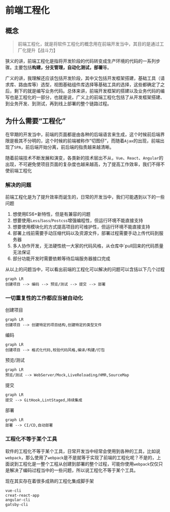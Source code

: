#   前端工程化

## 概念

> 前端工程化，就是将软件工程化的概念用在前端开发当中，其目的是通过工厂化提升【战斗力】

狭义的讲，前端工程化是指将开发阶段的代码转变成生产环境的代码的一系列步骤。主要包括**构建，分支管理，自动化测试，部署**等。

广义的讲，我理解还应该包括开发阶段，其中又包括开发框架搭建，基础工具（请求库、路由库等）选型，视图基础组件库选择等基础工具的选择，这些都确定了之后，剩下的就是编写业务代码。总体来讲，前端开发框架的搭建以及业务代码的编写也是工程化的一部分，也就是说，广义上的前端工程化包括了从开发框架搭建、到业务开发、到测试，再到线上部署的整个链路过程。

## 为什么需要“工程化”

在早期的开发当中，前端的页面都是由各种的后端语言来生成，这个时候前后端界限是极其不分明的，这个时候的前端被称作“切图仔”，而随着`Ajax`的出现，前端出现了`SPA`，前后端开始分离，前后端的指责越来越清晰。

随着前端技术不断发展和演变，各类新的技术层出不从，`Vue`、`React`、`Angular`的出现，不可避免使项目页面的复杂度也越来越高，为了提高工作效率，我们不得不使前端工程化

### 解决的问题

前端工程化是为了提升效率而诞生的，日常的开发当中，我们可能遇到以下的一些问题

1. 想使用ES6+新特性，但是有兼容的问题
2. 想要使用`Less`/`Sass`/`Postcss`增强编程性，但运行环境不能直接支持
3. 想要使用模块化的方式提高项目的可维护性，但运行环境不能直接支持
4. 部署上线前需要手动压缩代码以及资源文件，部署过程需要手动上传代码到服务器
5. 多人协作开发，无法硬性统一大家的代码风格，从仓库中`pull回来的代码质量无法保证
6. 部分功能开发时需要依赖等待后端服务器接口完成

从以上的问题当中，可以看出前端的工程化可以解决的问题可以含括以下几个过程

```mermaid
graph LR
创建项目 --> 编码 --> 预览/测试 --> 提交 --> 部署
```

### 一切重复性的工作都应当被自动化

创建项目

```mermaid
graph LR
创建项目 --> 创建特定的项目结构,创建特定的类型文件
```

编码

```mermaid
graph LR
创建项目 --> 格式化代码,校验代码风格,编译/构建/打包
```

预览/测试

```mermaid
graph LR
预览/测试 --> WebServer/Mock,LiveReloading/HMR,SourceMap
```

提交

```mermaid
graph LR
提交 --> GitHook,LintStaged,持续集成
```

部署

```mermaid
graph LR
部署 --> CI/CD,自动部署
```

### 工程化不等于某个工具

软件的工程化不等于某个工具，日常开发当中经常会使用到各种的工具，比如说`webpack`，那么使用了`webpack`是不是就等于实现了前端的工程化呢？不是的，上面说到工程化是一整个工程从创建到部署的整个过程，可能你使用`webpack`仅仅只是解决了编码过程当中的一些问题，所以说工程化不等于某个工具。

现在其实存在着很多成熟的工程化集成脚手架

```bash
vue-cli
creat-react-app
angular-cli
gatsby-cli
```

